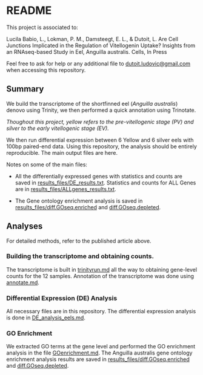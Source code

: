 # README

This project is associated to:

Lucila Babio, L., Lokman, P. M., Damsteegt, E. L., & Dutoit, L. Are Cell Junctions Implicated in the Regulation of Vitellogenin
Uptake? Insights from an RNAseq-based Study in Eel, Anguilla australis. Cells, In Press

Feel free to ask for help or any additional file to dutoit.ludovic@gmail.com when accessing this repository. 

## Summary

We build the transcriptome of the shortfinned eel (*Anguilla australis*) denovo using Trinity, we then performed a quick annotation using Trinotate. 

*Thoughout this project, yellow refers to the pre-vitellogenic stage (PV) and silver to the early vitellogenic stage (EV).*

We then run differential expression between 6 Yellow and 6 silver eels with 100bp paired-end data. Using this repository, the analysis should be entirely reproducible. The main output files are here.

Notes on some of the main files:


- All the differentially expressed genes with statistics and counts are saved in [results_files/DE_results.txt](results_files/DE_results.txt). Statistics and counts for ALL Genes are in [results_files/ALLgenes_results.txt](results_files/ALLgenes_results.txt).

- The Gene ontology enrichment analysis is saved in [results_files/diff.GOseq.enriched](results_files/diff.GOseq.enriched) and [diff.GOseq.depleted](results_files/diff.GOseq.depleted). 


## Analyses

For detailed methods, refer to the published article above.

### Building the transcriptome and obtaining counts.

The transcriptome is built in [trinityrun.md](trinityrun.md) all the way to obtaining gene-level counts for the 12 samples. Annotation of the transcriptome was done using [annotate.md](annotate.md). 

### Differential Expression (DE) Analysis

All necessary files are in this repository. The differential expression analysis is done in [DE_analysis_eels.md](DE_analysis_eels.md). 

### GO Enrichment

We  extracted GO terms at the gene level  and performed the GO enrichment analysis in the file [GOenrichment.md](GOenrichment.md). The Anguilla australis gene ontology enrichment analysis results are saved in [results_files/diff.GOseq.enriched](results_files/diff.GOseq.enriched) and [diff.GOseq.depleted](results_files/diff.GOseq.depleted). 


